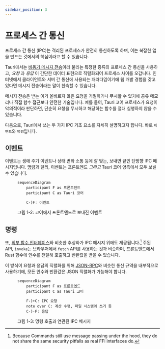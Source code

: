 ```yaml
---
sidebar_position: 3
---
```


# 프로세스 간 통신

프로세스 간 통신 (IPC)는 격리된 프로세스가 안전히 통신하도록 하며, 이는 복잡한 앱을 만드는 것에서의 핵심이라고 할 수 있습니다.

Tauri에서는 [비동기 메시지 전송][]이라 불리는 특정한 종류의 프로세스 간 통신을 사용하고, _요청_ 과 _응답_ 이 간단한 데이터 표현으로 직렬화되어 프로세스 사이를 오갑니다. 인터넷에서 클라이언트와 서버 간 통신에 사용되는 패러다임이기에 웹 개발 경험을 갖고 있다면 메시지 전송이라는 말이 친숙할 수 있습니다.

메시지 전송은 받는 이가 올바르지 않은 요청을 거절하거나 무시할 수 있기에 공유 메모리나 직접 함수 접근보다 안전한 기술입니다. 예를 들어, Tauri 코어 프로세스가 요청이 악의적이라 판단하면, 단순히 요청을 무시하고 해당하는 함수를 절대 실행하지 않을 수 있습니다.

다음으로, Tauri에서 쓰는 두 가지 IPC 기초 요소를 자세히 설명하고자 합니다. 바로 `이벤트`와 `명령`입니다.

## 이벤트

이벤트는 생애 주기 이벤트나 상태 변화 소통 등에 잘 맞는, 보내면 끝인 단방향 IPC 메시지입니다. [명령](#commands)과 달리, 이벤트는 프론트엔드 _그리고_ Tauri 코어 양측에서 모두 보낼 수 있습니다.

<figure>

```mermaid
sequenceDiagram
    participant F as 프론트엔드
    participant C as Tauri 코어

    C-)F: 이벤트
```

<figcaption>그림 1-2: 코어에서 프론트엔드로 보내진 이벤트</figcaption>
</figure>

## 명령

또, [외부 함수 인터페이스][]와 비슷한 추상화가 IPC 메시지 위애도 제공됩니다.[^1] 주된 API, `invoke`는 브라우저에서 `fetch` API를 사용하는 것과 비슷하며, 프론트엔드에서 Rust 함수에 인수를 전달해 호출하고 반환값을 받을 수 있습니다.

이 방식이 요청과 응답의 직렬화를 위해 [JSON-RPC][]와 비슷한 통신 규약을 내부적으로 사용하기에, 모든 인수와 반환값은 JSON 직렬화가 가능해야 합니다.

<figure>

```mermaid
sequenceDiagram
    participant F as 프론트엔드
    participant C as Tauri 코어

    F-)+C: IPC 요청
    note over C: 계산 수행, 파일 시스템에 쓰기 등
    C-)-F: 응답
```

<figcaption>그림 1-3: 명령 호출과 연관된 IPC 메시지</figcaption>
</figure>

<!-- prettier-ignore -->
[^1]: Because Commands still use message passing under the hood, they do not share the same security pitfalls as real FFI interfaces do.

[비동기 메시지 전송]: https://en.wikipedia.org/wiki/Message_passing#Asynchronous_message_passing
[JSON-RPC]: https://www.jsonrpc.org
[외부 함수 인터페이스]: https://en.wikipedia.org/wiki/Foreign_function_interface

